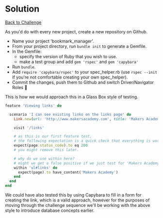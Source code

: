 # Solution

[Back to Challenge](../08_viewing_links.md)

As you'd do with every new project, create a new repository on Github.  

* Name your project 'bookmark_manager'.
* From your project directory, run `bundle init` to generate a Gemfile.
* In the Gemfile:
  - specify the version of Ruby that you wish to use.
  - make a test group and add `gem 'rspec'` and `gem 'capybara'`
* Run `bundle`.
* Add `require 'capybara/rspec'` to your spec_helper.rb (use `rspec --init` if you're not comfortable creating your own spec_helper).
* Commit the changes, push them to Github and switch Driver/Navigator Roles&nbsp;:twisted_rightwards_arrows:

This is how we would approach this in a Glass Box style of testing.

```ruby
feature 'Viewing links' do

  scenario 'I can see existing links on the links page' do
    Link.new(url: 'http://www.makersacademy.com', title: 'Makers Academy')

    visit '/links'

    # as this is our first feature test,
    # the following expectation is a quick check that everything is working.
    expect(page.status_code).to eq 200
    # you might remove this later.

    # why do we use within here?
    # might we get a false positive if we just test for 'Makers Academy'?
    within 'ul#links' do
      expect(page).to have_content('Makers Academy')
    end
  end
end
```

We could have also tested this by using Capybara to fill in a form for creating the link,
which is a valid approach, however for the purposes of moving through the challenge sequence
we'll be working with the above style to introduce database concepts earlier.
